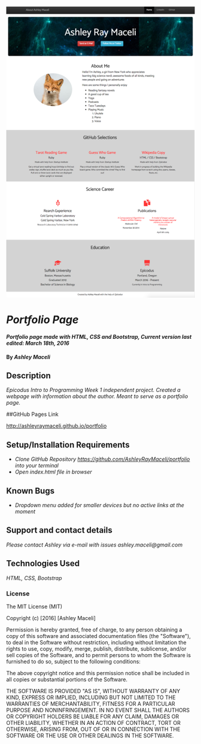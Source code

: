 ![Portfolio header](portfolio_1.png)
![Portfolio information](portfolio_2.png)

# _Portfolio Page_

#### _Portfolio page made with HTML, CSS and Bootstrap, Current version last edited: March 18th, 2016_

#### By _**Ashley Maceli**_

## Description

_Epicodus Intro to Programming Week 1 independent project. Created a webpage with information about the author. Meant to serve as a portfolio page._

##GitHub Pages Link

http://ashleyraymaceli.github.io/portfolio

## Setup/Installation Requirements

* _Clone GitHub Repository https://github.com/AshleyRayMaceli/portfolio into your terminal_
* _Open index.html file in browser_

## Known Bugs

* _Dropdown menu added for smaller devices but no active links at the moment_

## Support and contact details

_Please contact Ashley via e-mail with issues_
_ashley.maceli@gmail.com_

## Technologies Used

_HTML, CSS, Bootstrap_

### License

The MIT License (MIT)

Copyright (c) [2016] [Ashley Maceli]

Permission is hereby granted, free of charge, to any person obtaining a copy
of this software and associated documentation files (the "Software"), to deal
in the Software without restriction, including without limitation the rights
to use, copy, modify, merge, publish, distribute, sublicense, and/or sell
copies of the Software, and to permit persons to whom the Software is
furnished to do so, subject to the following conditions:

The above copyright notice and this permission notice shall be included in all
copies or substantial portions of the Software.

THE SOFTWARE IS PROVIDED "AS IS", WITHOUT WARRANTY OF ANY KIND, EXPRESS OR
IMPLIED, INCLUDING BUT NOT LIMITED TO THE WARRANTIES OF MERCHANTABILITY,
FITNESS FOR A PARTICULAR PURPOSE AND NONINFRINGEMENT. IN NO EVENT SHALL THE
AUTHORS OR COPYRIGHT HOLDERS BE LIABLE FOR ANY CLAIM, DAMAGES OR OTHER
LIABILITY, WHETHER IN AN ACTION OF CONTRACT, TORT OR OTHERWISE, ARISING FROM,
OUT OF OR IN CONNECTION WITH THE SOFTWARE OR THE USE OR OTHER DEALINGS IN THE
SOFTWARE.

